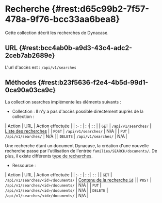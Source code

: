 # Recherche {#rest:d65c99b2-7f57-478a-9f76-bcc33aa6bea8}

Cette collection décrit les recherches de Dynacase. 

## URL {#rest:bcc4ab0b-a9d3-43c4-adc2-2ceb7ab2689e}

L'url d'accès est : `/api/v1/searches`

## Méthodes {#rest:b23f5636-f2e4-4b5d-99d1-0ca90a03ca9c}

La collection searches implémente les éléments suivants :

* Collection : Il n'y a pas d'accès possible directement auprès de la collection :

| Action   | URL                         | Action effectuée                                          |
| :-     : | :                          :| :                                                       : |
| `GET`    | `/api/v1/searches/`         | [Liste des recherches][searches_collection]               |
| `POST`   | `/api/v1/searches/`         | N/A                                                       |
| `PUT`    | `/api/v1/searches/`         | N/A                                                       |
| `DELETE` | `/api/v1/searches/`         | N/A                                                       |

<span class="flag inline nota-bene"></span> Une recherche étant un document Dynacase, la création d'une nouvelle 
recherche passe par l'utilisation de l'entrée `families/SEARCH/documents/`. De plus, il existe différents [type de recherches][core_search]. 

* Ressource :

| Action   | URL                                | Action effectuée                                 |
| :-     : | :                            :     | :                                   :            |
| `GET`    | `/api/v1/searches/<id>/documents/` | [Contenu de la recherche `id`][searches_content] |
| `POST`   | `/api/v1/searches/<id>/documents/` | N/A                                              |
| `PUT`    | `/api/v1/searches/<id>/documents/` | N/A                                              |
| `DELETE` | `/api/v1/searches/<id>/documents/` | N/A                                              |


<!-- links -->
[core_search]: http://docs.anakeen.com/dynacase/3.2/dynacase-doc-core-reference/website/book//core-ref:bda916b0-e564-40fd-b195-c62bbab7b8be.html
[searches_collection]: #rest:9b8f4a2b-3f56-4b21-a7b7-bb299b4ac7b3
[searches_content]: #rest:b7fb15e0-6e51-4ace-8a5f-aec7d565e24d